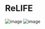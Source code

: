 # ReLIFE
![image](https://cdn-images-1.medium.com/max/800/1*SHmJKPyXAkvUyYz8G7SIaw.gif)
![image](https://cdn-images-1.medium.com/max/1000/1*liUiVlrwcuB10MNF9I7Dzg.png)

